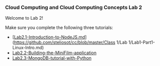 ### Cloud Computing and Cloud Computing Concepts Lab 2

Welcome to Lab 2!

Make sure you complete the following three tutorials:

* [[Lab2.1-Introduction-to-NodeJS.md](https://github.com/steliosot/cc/blob/master/Class-2/Lab2.1-Introduction-to-NodeJS)](https://github.com/steliosot/cc/blob/master/Class 1/Lab 1/Lab1-Part1-Linux-Intro.md)
* [Lab2.2-Building-the-MiniFilm-application](https://github.com/steliosot/cc/blob/master/Class-2/Lab2.2-Building-the-MiniFilm-application.md)
* [Lab2.3-MongoDB-tutorial-with-Python](https://github.com/steliosot/cc/blob/master/Class-2/Lab2.3-MongoDB-tutorial-with-Python.md)

